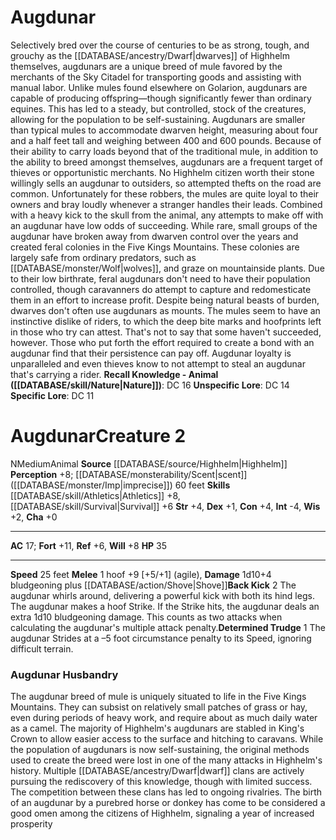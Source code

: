 ﻿---
ac: '17'
alignment: N
all_resistance: null
burrow_speed: null
charisma: '+0'
climb_speed: null
constitution: '+4'
creature_ability:
- Back Kick
- Determined Trudge
creature_family: null
dexterity: '+1'
element: null
fly_speed: null
fortitude: '+11'
hardness: null
hp: '35'
id: '2596'
immunity: null
intelligence: '-4'
land_speed: '25'
language: null
level: '2'
max_speed: '25'
name: Augdunar
perception: '+8'
rarity: Common
reflex: '+6'
resistance: null
rus_type_level: null
school: null
sense:
- '[[DATABASE/monsterability/Scent|scent]] ( [[DATABASE/monster/Imp|imprecise]] )
  60 feet'
size: Medium
skill:
- '[[DATABASE/skill/Athletics|Athletics]] +8'
- '[[DATABASE/skill/Survival|Survival]] +6'
source: '[[DATABASE/source/Highhelm|Highhelm]]'
speed:
- 25 feet
spell: null
strength: '+4'
strength_req: '4'
strongest_save:
- Fortitude
swim_speed: null
trait:
- '[[DATABASE/trait/Animal|Animal]]'
type: Creature
vision: null
weakest_save:
- Reflex
weakness: null
will: '+8'
wisdom: '+2'

---
# Augdunar

Selectively bred over the course of centuries to be as strong, tough, and grouchy as the [[DATABASE/ancestry/Dwarf|dwarves]] of Highhelm themselves, augdunars are a unique breed of mule favored by the merchants of the Sky Citadel for transporting goods and assisting with manual labor. Unlike mules found elsewhere on Golarion, augdunars are capable of producing offspring—though significantly fewer than ordinary equines. This has led to a steady, but controlled, stock of the creatures, allowing for the population to be self-sustaining. Augdunars are smaller than typical mules to accommodate dwarven height, measuring about four and a half feet tall and weighing between 400 and 600 pounds.
 Because of their ability to carry loads beyond that of the traditional mule, in addition to the ability to breed amongst themselves, augdunars are a frequent target of thieves or opportunistic merchants. No Highhelm citizen worth their stone willingly sells an augdunar to outsiders, so attempted thefts on the road are common. Unfortunately for these robbers, the mules are quite loyal to their owners and bray loudly whenever a stranger handles their leads. Combined with a heavy kick to the skull from the animal, any attempts to make off with an augdunar have low odds of succeeding.
 While rare, small groups of the augdunar have broken away from dwarven control over the years and created feral colonies in the Five Kings Mountains. These colonies are largely safe from ordinary predators, such as [[DATABASE/monster/Wolf|wolves]], and graze on mountainside plants. Due to their low birthrate, feral augdunars don't need to have their population controlled, though caravanners do attempt to capture and redomesticate them in an effort to increase profit.
 Despite being natural beasts of burden, dwarves don't often use augdunars as mounts. The mules seem to have an instinctive dislike of riders, to which the deep bite marks and hoofprints left in those who try can attest. That's not to say that some haven't succeeded, however. Those who put forth the effort required to create a bond with an augdunar find that their persistence can pay off. Augdunar loyalty is unparalleled and even thieves know to not attempt to steal an augdunar that's carrying a rider.
**Recall Knowledge - Animal ([[DATABASE/skill/Nature|Nature]])**: DC 16
**Unspecific Lore**: DC 14
**Specific Lore**: DC 11

# Augdunar<span class="item-type">Creature 2</span>

<span class="trait-alignment item-trait">N</span><span class="trait-size item-trait">Medium</span><span class="item-trait">Animal</span>
**Source** [[DATABASE/source/Highhelm|Highhelm]]
**Perception** +8; [[DATABASE/monsterability/Scent|scent]] ([[DATABASE/monster/Imp|imprecise]]) 60 feet
**Skills** [[DATABASE/skill/Athletics|Athletics]] +8, [[DATABASE/skill/Survival|Survival]] +6
**Str** +4, **Dex** +1, **Con** +4, **Int** -4, **Wis** +2, **Cha** +0

---
**AC** 17; **Fort** +11, **Ref** +6, **Will** +8
**HP** 35

---
**Speed** 25 feet
<span class="in-box-ability">**Melee** <span class="action-icon">1</span> hoof +9 [+5/+1] (agile), **Damage** 1d10+4 bludgeoning plus [[DATABASE/action/Shove|Shove]]</span><span class="in-box-ability">**Back Kick** <span class="action-icon">2</span> The augdunar whirls around, delivering a powerful kick with both its hind legs. The augdunar makes a hoof Strike. If the Strike hits, the augdunar deals an extra 1d10 bludgeoning damage. This counts as two attacks when calculating the augdunar's multiple attack penalty.</span><span class="in-box-ability">**Determined Trudge** <span class="action-icon">1</span> The augdunar Strides at a –5 foot circumstance penalty to its Speed, ignoring difficult terrain.</span>

###  Augdunar Husbandry

The augdunar breed of mule is uniquely situated to life in the Five Kings Mountains. They can subsist on relatively small patches of grass or hay, even during periods of heavy work, and require about as much daily water as a camel. The majority of Highhelm's augdunars are stabled in King's Crown to allow easier access to the surface and hitching to caravans. While the population of augdunars is now self-sustaining, the original methods used to create the breed were lost in one of the many attacks in Highhelm's history. Multiple [[DATABASE/ancestry/Dwarf|dwarf]] clans are actively pursuing the rediscovery of this knowledge, though with limited success. The competition between these clans has led to ongoing rivalries. The birth of an augdunar by a purebred horse or donkey has come to be considered a good omen among the citizens of Highhelm, signaling a year of increased prosperity